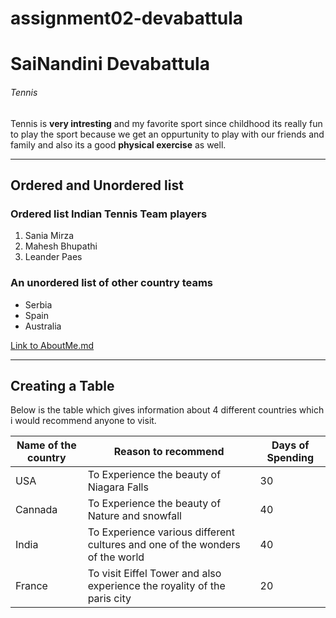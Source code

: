 # assignment02-devabattula
# SaiNandini Devabattula #
###### Tennis ######
Tennis is **very intresting** and my favorite sport since childhood its really fun to play the sport because we get an oppurtunity to play with our friends and family and also its a good **physical exercise** as well.

---

## Ordered and Unordered list
### Ordered list Indian Tennis Team players
1. Sania Mirza
2. Mahesh Bhupathi
3. Leander Paes

### An unordered list of other country teams
* Serbia
* Spain
* Australia

[Link to AboutMe.md](AboutMe.md)

---

## Creating a Table ##
Below is the table which gives information about 4 different countries which i would recommend anyone to visit.

| Name of the country| Reason to recommend | Days of Spending |
| --- | --- | --- |
| USA | To Experience the beauty of Niagara Falls | 30|
| Cannada | To Experience the beauty of Nature and snowfall| 40 |
| India | To Experience various different cultures and one of the wonders of the world | 40 |
| France | To visit Eiffel Tower and also experience the royality of the paris city | 20 |